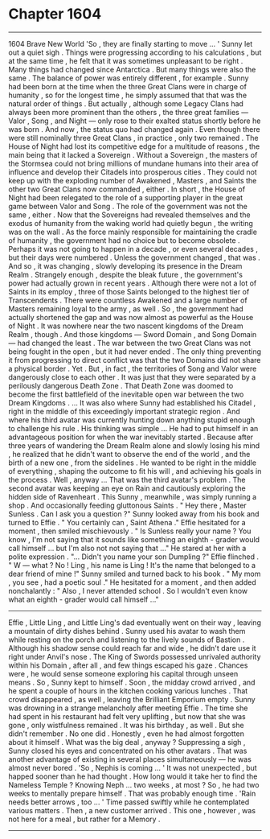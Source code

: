 
# Chapter 1604


---

1604 Brave New World
'So , they are finally starting to move … '
Sunny let out a quiet sigh . Things were progressing according to his calculations , but at the same time , he felt that it was sometimes unpleasant to be right .
Many things had changed since Antarctica . But many things were also the same .
The balance of power was entirely different , for example .
Sunny had been born at the time when the three Great Clans were in charge of humanity , so for the longest time , he simply assumed that that was the natural order of things . But actually , although some Legacy Clans had always been more prominent than the others , the three great families — Valor , Song , and Night — only rose to their exalted status shortly before he was born .
And now , the status quo had changed again . Even though there were still nominally three Great Clans , in practice , only two remained . The House of Night had lost its competitive edge for a multitude of reasons , the main being that it lacked a Sovereign .
Without a Sovereign , the masters of the Stormsea could not bring millions of mundane humans into their area of influence and develop their Citadels into prosperous cities . They could not keep up with the exploding number of Awakened , Masters , and Saints the other two Great Clans now commanded , either .
In short , the House of Night had been relegated to the role of a supporting player in the great game between Valor and Song .
The role of the government was not the same , either . Now that the Sovereigns had revealed themselves and the exodus of humanity from the waking world had quietly begun , the writing was on the wall . As the force mainly responsible for maintaining the cradle of humanity , the government had no choice but to become obsolete .
Perhaps it was not going to happen in a decade , or even several decades , but their days were numbered . Unless the government changed , that was .
And so , it was changing , slowly developing its presence in the Dream Realm . Strangely enough , despite the bleak future , the government's power had actually grown in recent years . Although there were not a lot of Saints in its employ , three of those Saints belonged to the highest tier of Transcendents . There were countless Awakened and a large number of Masters remaining loyal to the army , as well .
So , the government had actually shortened the gap and was now almost as powerful as the House of Night .
It was nowhere near the two nascent kingdoms of the Dream Realm , though .
And those kingdoms — Sword Domain , and Song Domain — had changed the least .
The war between the two Great Clans was not being fought in the open , but it had never ended . The only thing preventing it from progressing to direct conflict was that the two Domains did not share a physical border .
Yet .
But , in fact , the territories of Song and Valor were dangerously close to each other . It was just that they were separated by a perilously dangerous Death Zone . That Death Zone was doomed to become the first battlefield of the inevitable open war between the two Dream Kingdoms .
... It was also where Sunny had established his Citadel , right in the middle of this exceedingly important strategic region . And where his third avatar was currently hunting down anything stupid enough to challenge his rule .
His thinking was simple …
He had to put himself in an advantageous position for when the war inevitably started .
Because after three years of wandering the Dream Realm alone and slowly losing his mind , he realized that he didn't want to observe the end of the world , and the birth of a new one , from the sidelines .
He wanted to be right in the middle of everything , shaping the outcome to fit his will , and achieving his goals in the process .
Well , anyway …
That was the third avatar's problem . The second avatar was keeping an eye on Rain and cautiously exploring the hidden side of Ravenheart .
This Sunny , meanwhile , was simply running a shop .
And occasionally feeding gluttonous Saints .
" Hey there , Master Sunless . Can I ask you a question ?"
Sunny looked away from his book and turned to Effie .
" You certainly can , Saint Athena ."
Effie hesitated for a moment , then smiled mischievously .
" Is Sunless really your name ? You know , I'm not saying that it sounds like something an eighth - grader would call himself … but I'm also not not saying that …"
He stared at her with a polite expression .
"... Didn't you name your son Dumpling ?"
Effie flinched .
" W — what ? No ! Ling , his name is Ling ! It's the name that belonged to a dear friend of mine !"
Sunny smiled and turned back to his book .
" My mom , you see , had a poetic soul ."
He hesitated for a moment , and then added nonchalantly :
" Also , I never attended school . So I wouldn't even know what an eighth - grader would call himself …"
***
Effie , Little Ling , and Little Ling's dad eventually went on their way , leaving a mountain of dirty dishes behind . Sunny used his avatar to wash them while resting on the porch and listening to the lively sounds of Bastion .
Although his shadow sense could reach far and wide , he didn't dare use it right under Anvil's nose . The King of Swords possessed unrivaled authority within his Domain , after all , and few things escaped his gaze .
Chances were , he would sense someone exploring his capital through unseen means . So , Sunny kept to himself .
Soon , the midday crowd arrived , and he spent a couple of hours in the kitchen cooking various lunches . That crowd disappeared , as well , leaving the Brilliant Emporium empty .
Sunny was drowning in a strange melancholy after meeting Effie . The time she had spent in his restaurant had felt very uplifting , but now that she was gone , only wistfulness remained .
It was his birthday , as well . But she didn't remember . No one did . Honestly , even he had almost forgotten about it himself .
What was the big deal , anyway ?
Suppressing a sigh , Sunny closed his eyes and concentrated on his other avatars . That was another advantage of existing in several places simultaneously — he was almost never bored .
'So , Nephis is coming … '
It was not unexpected , but happed sooner than he had thought . How long would it take her to find the Nameless Temple ? Knowing Neph ... two weeks , at most ?
So , he had two weeks to mentally prepare himself .
That was probably enough time .
'Rain needs better arrows , too ... '
Time passed swiftly while he contemplated various matters .
Then , a new customer arrived .
This one , however , was not here for a meal , but rather for a Memory .

---


